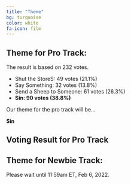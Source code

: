 ```yaml
---
title: "Theme"
bg: turquoise
color: white
fa-icon: film
---
```


## Theme for Pro Track:

The result is based on 232 votes.

- Shut the StoreS: 49 votes (21.1%)
- Say Something: 32 votes (13.8%)
- Send a Sheep to Someone: 61 votes (26.3%)
- **Sin: 90 votes (38.8%)**

Our theme for the pro track will be...

**Sin**

<div class="chart-wrap vertical">
  <h2 class="title">Voting Result for Pro Track</h2>
  
  <div class="grid">
      <div class="bar" style="--bar-value:21%;" data-name="Shut the StoreS" title="Shut the StoreS 21%"></div>
      <div class="bar" style="--bar-value:14%;" data-name="Say Something" title="Say Something 14%"></div>
     <div class="bar" style="--bar-value:27%;" data-name="Send a Sheep to Someone" title="Send a Sheep to Someone 27%"></div>
      <div class="bar" style="--bar-value:38%;" data-name="Sin" title="Sin 38%"></div>
  </div>
</div>

## Theme for Newbie Track:

Please wait until 11:59am ET, Feb 6, 2022.
